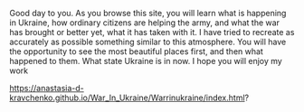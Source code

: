 Good day to you. 
As you browse this site, you will learn what is happening in Ukraine, 
how ordinary citizens are helping the army, and what the war has brought or better yet, 
what it has taken with it. I have tried to recreate as accurately as possible something 
similar to this atmosphere. You will have the opportunity to see the most beautiful places 
first, and then what happened to them. What state Ukraine is in now. 
I hope you will enjoy my work

https://anastasia-d-kravchenko.github.io/War_In_Ukraine/Warrinukraine/index.html?
